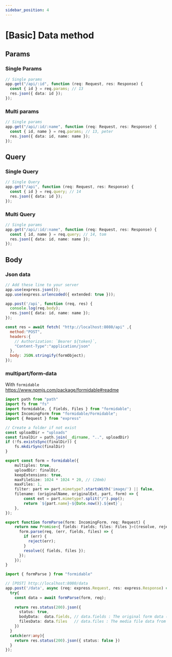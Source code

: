 ```yaml
---
sidebar_position: 4
---
```


# [Basic] Data method

## Params

### Single Params
```ts showLineNumbers title="[GET] http://localhost:8080/api/13"
// Single params
app.get("/api/:id", function (req: Request, res: Response) {
  const { id } = req.params; // 13
  res.json({ data: id });
});
```

### Multi params
```ts showLineNumbers title="[GET] http://localhost:8080/api/13/peter"
// Single params
app.get("/api/:id/:name", function (req: Request, res: Response) {
  const { id, name } = req.params; // 13, peter
  res.json({ data: id, name: name });
});
```

## Query

### Single Query
```ts showLineNumber title="[GET] http://localhost:8080/api?id=14"
// Single Query
app.get("/api", function (req: Request, res: Response) {
  const { id } = req.query; // 14
  res.json({ data: id });
});
```

### Multi Query
```ts showLineNumbers title="[GET] http://localhost:8080/api?id=14&name=tom"
// Single params
app.get("/api/:id/:name", function (req: Request, res: Response) {
  const { id, name } = req.query; // 14, tom
  res.json({ data: id, name: name });
});
```

## Body

### Json data
```ts showLineNumber title="server.ts"
// Add these line to your server
app.use(express.json());
app.use(express.urlencoded({ extended: true }));
```

```ts showLineNumbers title="[POST] http://localhost:8080/api"
app.post('/api', function (req, res) {
  console.log(req.body);
  res.json({ data: id, name: name });
});
```

```js showLineNumbers title="frontend"
const res = await fetch( "http://localhost:8080/api" ,{
  method:"POST",
  headers:{ 
    // Authorization: `Bearer ${token}`,
    "Content-Type":"application/json"
  },
  body: JSON.stringify(formObject);
});
```

### multipart/form-data

With `formidable`  
https://www.npmjs.com/package/formidable#readme  

```ts showLineNumbers title="formidable.ts"
import path from "path"
import fs from "fs"
import formidable, { Fields, Files } from "formidable";
import IncomingForm from "formidable/Formidable";
import { Request } from "express"

// Create a folder if not exist
const uploadDir = "uploads"
const finalDir = path.join(__dirname, "..", uploadDir)
if (!fs.existsSync(finalDir)) {
    fs.mkdirSync(finalDir)
}

export const form = formidable({ 
    multiples: true,
    uploadDir: finalDir,
    keepExtensions: true,
    maxFileSize: 1024 * 1024 * 20, // (20mb)
    maxFiles: 1,
    filter: part => part.mimetype?.startsWith('image/') || false,
    filename: (originalName, originalExt, part, form) => {
        const ext = part.mimetype?.split("/").pop();
        return `${part.name}-${Date.now()}.${ext}`;
    },
});

export function formParse(form: IncomingForm, req: Request) {
    return new Promise<{ fields: Fields; files: Files }>((resolve, reject) => {
      form.parse(req, (err, fields, files) => {
        if (err) {
          reject(err);
        } 
        resolve({ fields, files });
      });
    });
}
```

```ts showLineNumbers title="server.ts"
import { formParse } from "formidable"

// [POST] http://localhost:8080/data
app.post('/data', async (req: express.Request, res: express.Response) => {
  try{
    const data = await formParse(form, req);
    
    return res.status(200).json({ 
      status: true,
      bodyData:  data.fields, // data.fields : The original form data (No Files)
      filesData: data.files   // data.files : The media file data from form (Files)
    })
  }
  catch(err:any){
    return res.status(200).json({ status: false })
  }  
});
```
